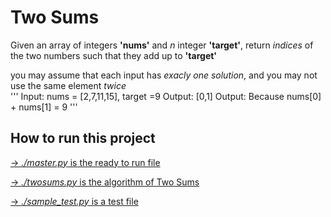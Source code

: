 
<h1>Two Sums</h1>

Given an array of integers **'nums'** and *n* integer **'target'**,
return *indices* of the two numbers such that they add up to **'target'**

you may assume that each input has *exacly one solution*, and you may
not use the same element *twice*
<br>
'''
Input: nums = [2,7,11,15], target =9
Output: [0,1]
Output: Because nums[0] + nums[1] = 9 
'''<br>
<h2>How to run this project</h2>
 <u>

->  *./master.py* is the ready to run file

->  *./twosums.py* is the algorithm of Two Sums

->  *./sample_test.py* is a test file 

